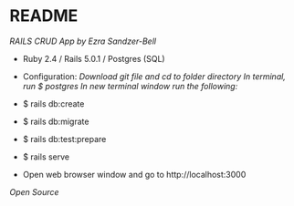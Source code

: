 # README
_RAILS CRUD App by Ezra Sandzer-Bell_

* Ruby 2.4 / Rails 5.0.1 / Postgres (SQL)

* Configuration:
_Download git file and cd to folder directory_
_In terminal, run $ postgres_
_In new terminal window run the following:_
* $ rails db:create
* $ rails db:migrate
* $ rails db:test:prepare
* $ rails serve
* Open web browser window and go to http://localhost:3000

_Open Source_
